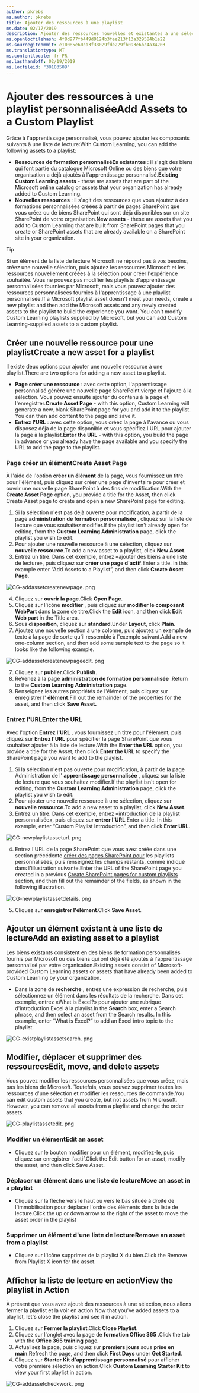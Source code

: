 ```yaml
---
author: pkrebs
ms.author: pkrebs
title: Ajouter des ressources à une playlist
ms.date: 02/17/2019
description: Ajouter des ressources nouvelles et existantes à une sélection d'apprentissage personnalisée
ms.openlocfilehash: 4f8d977fb449d9124b3fee213f13a329584b1e22
ms.sourcegitcommit: e10085e60ca3f38029fde229fb093e6bc4a34203
ms.translationtype: MT
ms.contentlocale: fr-FR
ms.lasthandoff: 02/19/2019
ms.locfileid: "30103509"
---
```

# <a name="add-assets-to-a-custom-playlist"></a><span data-ttu-id="c684d-103">Ajouter des ressources à une playlist personnalisée</span><span class="sxs-lookup"><span data-stu-id="c684d-103">Add Assets to a Custom Playlist</span></span>

<span data-ttu-id="c684d-104">Grâce à l'apprentissage personnalisé, vous pouvez ajouter les composants suivants à une liste de lecture:</span><span class="sxs-lookup"><span data-stu-id="c684d-104">With Custom Learning, you can add the following assets to a playlist:</span></span>

- <span data-ttu-id="c684d-105">**Ressources de formation personnaliséEs existantes** : il s'agit des biens qui font partie du catalogue Microsoft Online ou des biens que votre organisation a déjà ajoutés à l'apprentissage personnalisé.</span><span class="sxs-lookup"><span data-stu-id="c684d-105">**Existing Custom Learning assets** - these are assets that are part of the Microsoft online catalog or assets that your organization has already added to Custom Learning.</span></span>
- <span data-ttu-id="c684d-106">**Nouvelles ressources** : il s'agit des ressources que vous ajoutez à des formations personnalisées créées à partir de pages SharePoint que vous créez ou de biens SharePoint qui sont déjà disponibles sur un site SharePoint de votre organisation.</span><span class="sxs-lookup"><span data-stu-id="c684d-106">**New assets** - these are assets that you add to Custom Learning that are built from SharePoint pages that you create or SharePoint assets that are already available on a SharePoint site in your organization.</span></span> 

> [!TIP]
> <span data-ttu-id="c684d-p101">Si un élément de la liste de lecture Microsoft ne répond pas à vos besoins, créez une nouvelle sélection, puis ajoutez les ressources Microsoft et les ressources nouvellement créées à la sélection pour créer l'expérience souhaitée. Vous ne pouvez pas modifier les playlists d'apprentissage personnalisées fournies par Microsoft, mais vous pouvez ajouter des ressources personnalisées fournies à l'apprentissage à une playlist personnalisée.</span><span class="sxs-lookup"><span data-stu-id="c684d-p101">If a Microsoft playlist asset doesn't meet your needs, create a new playlist and then add the Microsoft assets and any newly created assets to the playlist to build the experience you want. You can't modify Custom Learning playlists supplied by Microsoft, but you can add Custom Learning-supplied assets to a custom playlist.</span></span>   

## <a name="create-a-new-asset-for-a-playlist"></a><span data-ttu-id="c684d-109">Créer une nouvelle ressource pour une playlist</span><span class="sxs-lookup"><span data-stu-id="c684d-109">Create a new asset for a playlist</span></span>

<span data-ttu-id="c684d-110">Il existe deux options pour ajouter une nouvelle ressource à une playlist.</span><span class="sxs-lookup"><span data-stu-id="c684d-110">There are two options for adding a new asset to a playlist.</span></span>

- <span data-ttu-id="c684d-p102">**Page créer une ressource** : avec cette option, l'apprentissage personnalisé génère une nouvelle page SharePoint vierge et l'ajoute à la sélection. Vous pouvez ensuite ajouter du contenu à la page et l'enregistrer.</span><span class="sxs-lookup"><span data-stu-id="c684d-p102">**Create Asset Page** - with this option, Custom Learning will generate a new,  blank SharePoint page for you and add it to the playlist. You can then add content to the page and save it.</span></span>  
- <span data-ttu-id="c684d-113">**Entrez l'URL** : avec cette option, vous créez la page à l'avance ou vous disposez déjà de la page disponible et vous spécifiez l'URL pour ajouter la page à la playlist.</span><span class="sxs-lookup"><span data-stu-id="c684d-113">**Enter the URL** - with this option, you build the page in advance or you already have the page available and you specify the URL to add the page to the playlist.</span></span>

### <a name="create-asset-page"></a><span data-ttu-id="c684d-114">Page créer un élément</span><span class="sxs-lookup"><span data-stu-id="c684d-114">Create Asset Page</span></span> 
<span data-ttu-id="c684d-115">À l'aide de l'option **créer un élément** de la page, vous fournissez un titre pour l'élément, puis cliquez sur créer une page d'inventaire pour créer et ouvrir une nouvelle page SharePoint à des fins de modification.</span><span class="sxs-lookup"><span data-stu-id="c684d-115">With the **Create Asset Page** option, you provide a title for the Asset, then click Create Asset page to create and open a new SharePoint page for editing.</span></span> 

1.  <span data-ttu-id="c684d-116">Si la sélection n'est pas déjà ouverte pour modification, à partir de la page **administration de formation personnalisée** , cliquez sur la liste de lecture que vous souhaitez modifier.</span><span class="sxs-lookup"><span data-stu-id="c684d-116">If the playlist isn't already open for editing, from the **Custom Learning Administration** page, click the playlist you wish to edit.</span></span> 
2. <span data-ttu-id="c684d-117">Pour ajouter une nouvelle ressource à une sélection, cliquez sur **nouvelle ressource**.</span><span class="sxs-lookup"><span data-stu-id="c684d-117">To add a new asset to a playlist, click **New Asset**.</span></span> 
3. <span data-ttu-id="c684d-p103">Entrez un titre. Dans cet exemple, entrez «ajouter des biens à une liste de lecture», puis cliquez sur **créer une page d'actif**.</span><span class="sxs-lookup"><span data-stu-id="c684d-p103">Enter a title. In this example enter “Add Assets to a Playlist”, and then click **Create Asset Page**.</span></span>

![CG-addassetcreatenewpage. png](media/cg-addassetcreatenewpage.png)

4. <span data-ttu-id="c684d-121">Cliquez sur **ouvrir la page**.</span><span class="sxs-lookup"><span data-stu-id="c684d-121">Click **Open Page**.</span></span>
5. <span data-ttu-id="c684d-122">Cliquez sur l'icône **modifier** , puis cliquez sur **modifier le composant WebPart** dans la zone de titre.</span><span class="sxs-lookup"><span data-stu-id="c684d-122">Click the **Edit** icon, and then click **Edit Web part** in the Title area.</span></span>
6. <span data-ttu-id="c684d-123">Sous **disposition**, cliquez sur **standard**.</span><span class="sxs-lookup"><span data-stu-id="c684d-123">Under **Layout**, click **Plain**.</span></span> 
7. <span data-ttu-id="c684d-124">Ajoutez une nouvelle section à une colonne, puis ajoutez un exemple de texte à la page de sorte qu'il ressemble à l'exemple suivant.</span><span class="sxs-lookup"><span data-stu-id="c684d-124">Add a new one-column section, and then add some sample text to the page so it looks like the following example.</span></span> 

![CG-addassetcreatenewpageedit. png](media/cg-addassetcreatenewpageedit.png)

7. <span data-ttu-id="c684d-126">Cliquez sur **publier**.</span><span class="sxs-lookup"><span data-stu-id="c684d-126">Click **Publish**.</span></span>
8. <span data-ttu-id="c684d-127">ReVenez à la page **administration de formation personnalisée** .</span><span class="sxs-lookup"><span data-stu-id="c684d-127">Return to the **Custom Learning Administration** page.</span></span> 
9. <span data-ttu-id="c684d-128">Renseignez les autres propriétés de l'élément, puis cliquez sur enregistrer l' **élément.**</span><span class="sxs-lookup"><span data-stu-id="c684d-128">Fill out the remainder of the properties for the asset, and then click **Save Asset.**</span></span>

### <a name="enter-the-url"></a><span data-ttu-id="c684d-129">Entrez l'URL</span><span class="sxs-lookup"><span data-stu-id="c684d-129">Enter the URL</span></span>
<span data-ttu-id="c684d-130">Avec l'option **Entrez l'URL** , vous fournissez un titre pour l'élément, puis cliquez sur **Entrez l'URL** pour spécifier la page SharePoint que vous souhaitez ajouter à la liste de lecture.</span><span class="sxs-lookup"><span data-stu-id="c684d-130">With the **Enter the URL** option, you provide a title for the Asset, then click **Enter the URL** to specify the SharePoint page you want to add to the playlist.</span></span> 

1.  <span data-ttu-id="c684d-131">Si la sélection n'est pas ouverte pour modification, à partir de la page Administration de l' **apprentissage personnalisée** , cliquez sur la liste de lecture que vous souhaitez modifier.</span><span class="sxs-lookup"><span data-stu-id="c684d-131">If the playlist isn't open for editing, from the **Custom Learning Administration** page, click the playlist you wish to edit.</span></span> 
2. <span data-ttu-id="c684d-132">Pour ajouter une nouvelle ressource à une sélection, cliquez sur **nouvelle ressource**.</span><span class="sxs-lookup"><span data-stu-id="c684d-132">To add a new asset to a playlist, click **New Asset**.</span></span> 
3. <span data-ttu-id="c684d-p104">Entrez un titre. Dans cet exemple, entrez «introduction de la playlist personnalisée», puis cliquez sur **entrer l'URL**.</span><span class="sxs-lookup"><span data-stu-id="c684d-p104">Enter a title. In this example, enter “Custom Playlist Introduction”, and then click **Enter URL**.</span></span> 

![CG-newplaylistasseturl. png](media/cg-newplaylistasseturl.png)

4. <span data-ttu-id="c684d-136">Entrez l'URL de la page SharePoint que vous avez créée dans une section précédente [créer des pages SharePoint pour](custom_createnewpage.md) les playlists personnalisées, puis renseignez les champs restants, comme indiqué dans l'illustration suivante.</span><span class="sxs-lookup"><span data-stu-id="c684d-136">Enter the URL of the SharePoint page you created in a previous [Create SharePoint pages for custom playlists ](custom_createnewpage.md) section, and then fill out the remainder of the fields, as shown in the following illustration.</span></span>

![CG-newplaylistassetdetails. png](media/cg-newplaylistassetdetails.png)

5. <span data-ttu-id="c684d-138">Cliquez sur **enregistrer l'élément**.</span><span class="sxs-lookup"><span data-stu-id="c684d-138">Click **Save Asset**.</span></span> 

## <a name="add-an-existing-asset-to-a-playlist"></a><span data-ttu-id="c684d-139">Ajouter un élément existant à une liste de lecture</span><span class="sxs-lookup"><span data-stu-id="c684d-139">Add an existing asset to a playlist</span></span>

<span data-ttu-id="c684d-140">Les biens existants consistent en des biens de formation personnalisés fournis par Microsoft ou des biens qui ont déjà été ajoutés à l'apprentissage personnalisé par votre organisation.</span><span class="sxs-lookup"><span data-stu-id="c684d-140">Existing assets consist of Microsoft-provided Custom Learning assets or assets that have already been added to Custom Learning by your organization.</span></span> 

- <span data-ttu-id="c684d-p105">Dans la zone de **recherche** , entrez une expression de recherche, puis sélectionnez un élément dans les résultats de la recherche. Dans cet exemple, entrez «What is Excel?» pour ajouter une rubrique d'introduction Excel à la playlist.</span><span class="sxs-lookup"><span data-stu-id="c684d-p105">In the **Search** box, enter a Search phrase, and then select an asset from the Search results. In this example, enter “What is Excel?” to add an Excel intro topic to the playlist.</span></span>

![CG-existplaylistassetsearch. png](media/cg-existplaylistassetsearch.png)

## <a name="edit-move-and-delete-assets"></a><span data-ttu-id="c684d-145">Modifier, déplacer et supprimer des ressources</span><span class="sxs-lookup"><span data-stu-id="c684d-145">Edit, move, and delete assets</span></span>
<span data-ttu-id="c684d-p106">Vous pouvez modifier les ressources personnalisées que vous créez, mais pas les biens de Microsoft. Toutefois, vous pouvez supprimer toutes les ressources d'une sélection et modifier les ressources de commande.</span><span class="sxs-lookup"><span data-stu-id="c684d-p106">You can edit custom assets that you create, but not assets from Microsoft. However, you can remove all assets from a playlist and change the order assets.</span></span> 

![CG-playlistassetedit. png](media/cg-playlistassetedit.png)

### <a name="edit-an-asset"></a><span data-ttu-id="c684d-149">Modifier un élément</span><span class="sxs-lookup"><span data-stu-id="c684d-149">Edit an asset</span></span>
- <span data-ttu-id="c684d-150">Cliquez sur le bouton modifier pour un élément, modifiez-le, puis cliquez sur enregistrer l'actif.</span><span class="sxs-lookup"><span data-stu-id="c684d-150">Click the Edit button for an asset, modify the asset, and then click Save Asset.</span></span> 

### <a name="move-an-asset-in-a-playlist"></a><span data-ttu-id="c684d-151">Déplacer un élément dans une liste de lecture</span><span class="sxs-lookup"><span data-stu-id="c684d-151">Move an asset in a playlist</span></span>
- <span data-ttu-id="c684d-152">Cliquez sur la flèche vers le haut ou vers le bas située à droite de l'immobilisation pour déplacer l'ordre des éléments dans la liste de lecture.</span><span class="sxs-lookup"><span data-stu-id="c684d-152">Click the up or down arrow to the right of the asset to move the asset order in the playlist</span></span>

### <a name="remove-an-asset-from-a-playlist"></a><span data-ttu-id="c684d-153">Supprimer un élément d'une liste de lecture</span><span class="sxs-lookup"><span data-stu-id="c684d-153">Remove an asset from a playlist</span></span>
- <span data-ttu-id="c684d-154">Cliquez sur l'icône supprimer de la playlist X du bien.</span><span class="sxs-lookup"><span data-stu-id="c684d-154">Click the Remove from Playlist X icon for the asset.</span></span> 

## <a name="view-the-playlist-in-action"></a><span data-ttu-id="c684d-155">Afficher la liste de lecture en action</span><span class="sxs-lookup"><span data-stu-id="c684d-155">View the playlist in Action</span></span>
<span data-ttu-id="c684d-156">À présent que vous avez ajouté des ressources à une sélection, nous allons fermer la playlist et la voir en action.</span><span class="sxs-lookup"><span data-stu-id="c684d-156">Now that you've added assets to a playlist, let's close the playlist and see it in action.</span></span> 

1. <span data-ttu-id="c684d-157">Cliquez sur **Fermer la playlist**.</span><span class="sxs-lookup"><span data-stu-id="c684d-157">Click **Close Playlist**.</span></span>
2. <span data-ttu-id="c684d-158">Cliquez sur l'onglet avec la page de **formation Office 365** .</span><span class="sxs-lookup"><span data-stu-id="c684d-158">Click the tab with the **Office 365 training** page.</span></span>
3. <span data-ttu-id="c684d-159">Actualisez la page, puis cliquez sur **premiers jours** sous **prise en main**.</span><span class="sxs-lookup"><span data-stu-id="c684d-159">Refresh the page, and then click **First Days** under **Get Started**.</span></span>
4. <span data-ttu-id="c684d-160">Cliquez sur **Starter Kit d'apprentissage personnalisé** pour afficher votre première sélection en action.</span><span class="sxs-lookup"><span data-stu-id="c684d-160">Click **Custom Learning Starter Kit** to view your first playlist in action.</span></span> 

![CG-addassetcheckwork. png](media/cg-addassetcheckwork.png)